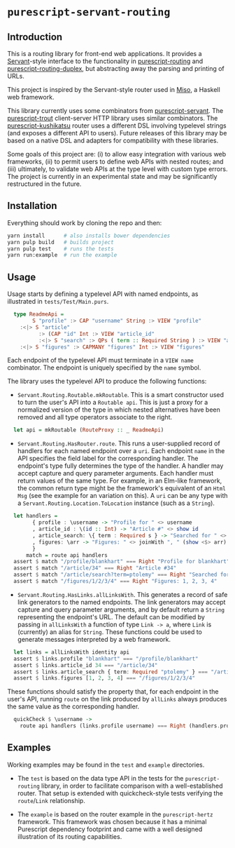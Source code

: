 # `purescript-servant-routing`

## Introduction

This is a routing library for front-end web applications.  It provides a [Servant](https://github.com/haskell-servant/servant)-style interface to the functionality in [purescript-routing](https://github.com/slamdata/purescript-routing) and [purescript-routing-duplex](https://github.com/natefaubion/purescript-routing-duplex), but abstracting away the parsing and printing of URLs.  

This project is inspired by the Servant-style router used in [Miso](https://github.com/dmjio/miso), a Haskell web framework.  

This library currently uses some combinators from [purescript-servant](https://github.com/f-o-a-m/purescript-servant). The [purescript-trout](https://github.com/owickstrom/purescript-trout) client-server HTTP library uses similar combinators.  The [purescript-kushikatsu](https://github.com/justinwoo/purescript-kushikatsu) router uses a different DSL involving typelevel strings (and exposes a different API to users).  Future releases of this library may be based on a native DSL and adapters for compatibility with these libraries.

Some goals of this project are: (i) to allow easy integration with various web frameworks, (ii) to permit users to define web APIs with nested routes; and (iii) ultimately, to validate web APIs at the type level with custom type errors.  The project is currently in an experimental state and may be significantly restructured in the future.

## Installation

Everything should work by cloning the repo and then:

```bash
yarn install      # also installs bower dependencies
yarn pulp build   # builds project
yarn pulp test    # runs the tests
yarn run:example  # run the example
```

## Usage

Usage starts by defining a typelevel API with named endpoints, as illustrated in `tests/Test/Main.purs`.

```purescript
  type ReadmeApi =
        S "profile" :> CAP "username" String :> VIEW "profile"
    :<|> S "article"
          :> (CAP "id" Int :> VIEW "article_id"
          :<|> S "search" :> QPs ( term :: Required String ) :> VIEW "article_search")
    :<|> S "figures" :> CAPMANY "figures" Int :> VIEW "figures"
```

Each endpoint of the typelevel API must terminate in a `VIEW name` combinator.  The endpoint is uniquely specified by the `name` symbol.  

The library uses the typelevel API to produce the following functions:

* `Servant.Routing.Routable.mkRoutable`.  This is a smart constructor used to turn the user's API into a `Routable api`.  This is just a proxy for a normalized version of the type in which nested alternatives have been removed and all type operators associate to the right.

```purescript
  let api = mkRoutable (RouteProxy :: _ ReadmeApi)
```

* `Servant.Routing.HasRouter.route`.  This runs a user-supplied record of handlers for each named endpoint over a `uri`.  Each endpoint `name` in the API specifies the field label for the corresponding handler. The endpoint's type fully determines the type of the handler.  A handler may accept capture and query parameter arguments.  Each handler must return values of the same type.  For example, in an Elm-like framework, the common return type might be the framework's equivalent of an `Html Msg` (see the example for an variation on this).  A `uri` can be any type with a `Servant.Routing.Location.ToLocation` instance (such as a `String`).

```purescript
  let handlers =
        { profile : \username -> "Profile for " <> username
        , article_id : \(id :: Int) -> "Article #" <> show id
        , article_search: \{ term : Required s } -> "Searched for " <> s
        , figures: \arr -> "Figures: " <> joinWith ", " (show <$> arr)
        }
      match = route api handlers
  assert $ match "/profile/blankhart" === Right "Profile for blankhart"
  assert $ match "/article/34" === Right "Article #34"
  assert $ match "/article/search?term=ptolemy" === Right "Searched for ptolemy"
  assert $ match "/figures/1/2/3/4" === Right "Figures: 1, 2, 3, 4"
```

* `Servant.Routing.HasLinks.allLinksWith`.  This generates a record of safe link generators to the named endpoints.  The link generators may accept capture and query parameter arguments, and by default return a `String` representing the endpoint's URL.  The default can be modified by passing in `allLinksWith` a function of type `Link -> a`, where `Link` is (currently) an alias for `String`.  These functions could be used to generate messages interpreted by a web framework.

```purescript
  let links = allLinksWith identity api
  assert $ links.profile "blankhart" === "/profile/blankhart"
  assert $ links.article_id 34 === "/article/34"
  assert $ links.article_search { term: Required "ptolemy" } === "/article/search?term=ptolemy"
  assert $ links.figures [1, 2, 3, 4] === "/figures/1/2/3/4"
```

These functions should satisfy the property that, for each endpoint in the user's API, running `route` on the link produced by `allLinks` always produces the same value as the corresponding handler.

```purescript
  quickCheck $ \username ->
    route api handlers (links.profile username) === Right (handlers.profile username)
```

## Examples

Working examples may be found in the `test` and `example` directories.  

* The `test` is based on the data type API in the tests for the `purescript-routing` library, in order to facilitate comparison with a well-established router.  That setup is extended with quickcheck-style tests verifying the `route`/`Link` relationship.

* The `example` is based on the router example in the `purescript-hertz` framework.  This framework was chosen because it has a minimal Purescript dependency footprint and came with a well designed illustration of its routing capabilities.
